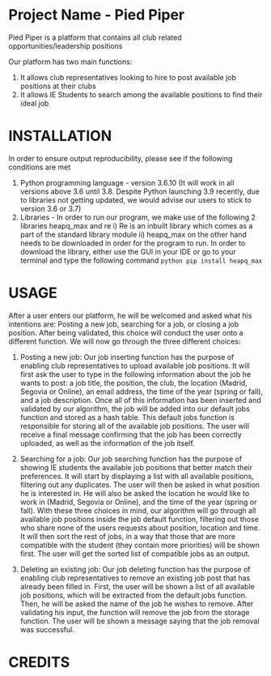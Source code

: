# Project Name - Pied Piper 
Pied Piper is a platform that contains all club related opportunities/leadership positions 

Our platform has two main functions:
1. It allows club representatives looking to hire to post available job positions at their clubs
2. It allows IE Students to search among the available positions to find their ideal job



# INSTALLATION
In order to ensure output reproducibility, please see if the following conditions are met 
  1. Python programming language - version 3.6.10 (It will work in all versions above 3.6 until 3.8. Despite Python launching 3.9 recently, due to libraries not getting updated, we would advise our users to stick to version 3.6 or 3.7) 
  2. Libraries - In order to run our program, we make use of the following 2 libraries heapq_max and re
    i) Re is an inbuilt library which comes as a part of the standard library module 
    ii) heapq_max on the other hand needs to be downloaded in order for the program to run. 
    In order to download the library, either use the GUI in your IDE or go to your terminal and type the following command 
    ```python
    pip install heapq_max
    ```
    

# USAGE
After a user enters our platform, he will be welcomed and asked what his intentions are: Posting a new job, searching for a job, or closing a job position.
After being validated, this choice will conduct the user onto a different function. We will now go through the three different choices:

1. Posting a new job:
Our job inserting function has the purpose of enabling club representatives to upload available job positions.
It will first ask the user to type in the following information about the job he wants to post: 
a job title, the position, the club, the location (Madrid, Segovia or Online), an email address, the time of the year (spring or fall), and a job description.
Once all of this information has been inserted and validated by our algorithm, the job will be added into our default jobs function and stored as a hash table.
This default jobs function is responsible for storing all of the available job positions.
The user will receive a final message confirming that the job has been correctly uploaded, as well as the information of the job itself.

2. Searching for a job:
Our job searching function has the purpose of showing IE students the available job positions that better match their preferences.
It will start by displaying a list with all available positions, filtering out any duplicates.
The user will then be asked in what position he is interested in.
He will also be asked the location he would like to work in (Madrid, Segovia or Online), and the time of the year (spring or fall).
With these three choices in mind, our algorithm will go through all available job positions inside the job default function, filtering out those who share none of the users requests about position, location and time.
It will then sort the rest of jobs, in a way that those that are more compatible with the student (they contain more priorities) will be shown first.
The user will get the sorted list of compatible jobs as an output.

3. Deleting an existing job:
Our job deleting function has the purpose of enabling club representatives to remove an existing job post that has already been filled in.
First, the user will be shown a list of all available job positions, which will be extracted from the default jobs function.
Then, he will be asked the name of the job he wishes to remove.
After validating his input, the function will remove the job from the storage function.
The user will be shown a message saying that the job removal was successful.

# CREDITS




